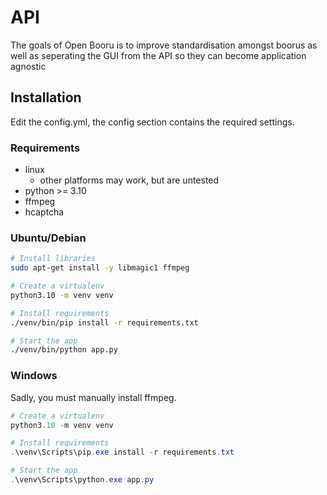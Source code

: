 # API

The goals of Open Booru is to improve standardisation amongst boorus as well as seperating the GUI from the API so they can become application agnostic

## Installation

Edit the config.yml, the config section contains the required settings.

### Requirements

- linux
  - other platforms may work, but are untested
- python >= 3.10
- ffmpeg
- hcaptcha

### Ubuntu/Debian

```bash
# Install libraries
sudo apt-get install -y libmagic1 ffmpeg

# Create a virtualenv
python3.10 -m venv venv

# Install requirements
./venv/bin/pip install -r requirements.txt

# Start the app
./venv/bin/python app.py
```

### Windows

Sadly, you must manually install ffmpeg.

```powershell
# Create a virtualenv
python3.10 -m venv venv

# Install requirements
.\venv\Scripts\pip.exe install -r requirements.txt

# Start the app
.\venv\Scripts\python.exe app.py
```
